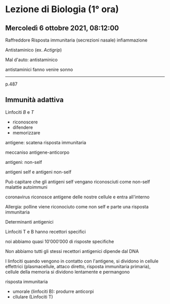#  Lezione di Biologia (1° ora)
## Mercoledì 6 ottobre 2021, 08:12:00

Raffreddore
Risposta immunitaria (secrezioni nasale) infiammazione

Antistaminico (ex. _Actigrip_)

Mal d'auto: antistaminico

antistaminici fanno venire sonno

---
p.487
## Immunità adattiva

Linfociti $B$ e $T$

* riconoscere
* difendere
* memorizzare


antigene: scatena risposta immunitaria

meccaniso antigene-anticorpo

antigeni: non-self

antigeni self e antigeni non-self

Può capitare che gli antigeni self vengano riconosciuti come non-self
malattie autoimmuni

coronavirus riconosce antigene delle nostre cellule e entra all'interno

Allergia: polline viene riconociuto come non self e parte una risposta immunitaria

Determinanti antigenici

Linfociti T e B hanno recettori specifici

noi abbiamo quasi $10'000'000$ di risposte specifiche


Non abbiamo tutti gli stessi recettori antigenici dipende dal DNA


I linfociti quando vengono in contatto con l'antigene, si dividono in cellule effettrici (plasmacellule, attaco diretto, risposta immunitaria primaria), cellule della memoria si dividono lentamente e permangono



risposta immunitaria
* umorale (linfociti B): produrre anticorpi
* cllulare (Linfociti T)
<!--stackedit_data:
eyJoaXN0b3J5IjpbLTgyMDMxOTQxOSwtNDk3MzkyMTE1LDM1MT
cxMjc5MiwtMTU1MjAwNzI4NSwtMTM0ODE1MjE3XX0=
-->